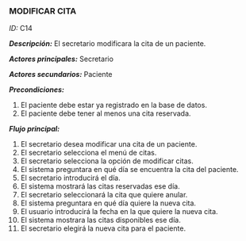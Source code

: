 ### **MODIFICAR CITA**
*ID:* C14	

__*Descripción:*__ El secretario modificara la cita de un paciente.

__*Actores principales:*__ Secretario       

__*Actores secundarios:*__ Paciente

__*Precondiciones:*__
1. El paciente debe estar ya registrado en la base de datos.
2. El paciente debe tener al menos una cita reservada.

__*Flujo principal:*__
1. El secretario desea modificar una cita de un paciente.
2. El secretario selecciona el menú de citas.
3. El secretario selecciona la opción de modificar citas.
4. El sistema preguntara en qué día se encuentra la cita del paciente.
5. El secretario introducirá el día.
6. El sistema mostrará las citas reservadas ese día.
7. El secretario seleccionará la cita que quiere anular.
8. El sistema preguntara en qué día quiere la nueva cita.
9. El usuario introducirá la fecha en la que quiere la nueva cita.
10. El sistema mostrara las citas disponibles ese día.
11. El secretario elegirá la nueva cita para el paciente.

